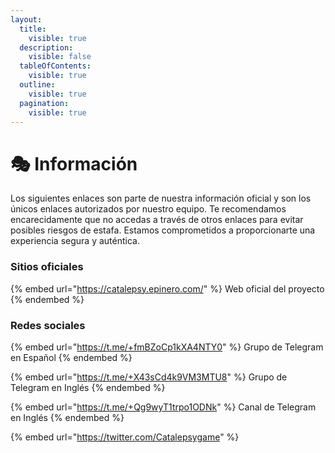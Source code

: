 ```yaml
---
layout:
  title:
    visible: true
  description:
    visible: false
  tableOfContents:
    visible: true
  outline:
    visible: true
  pagination:
    visible: true
---
```


# 🎭 Información

Los siguientes enlaces son parte de nuestra información oficial y son los únicos enlaces autorizados por nuestro equipo. Te recomendamos encarecidamente que no accedas a través de otros enlaces para evitar posibles riesgos de estafa. Estamos comprometidos a proporcionarte una experiencia segura y auténtica.

### Sitios oficiales

{% embed url="https://catalepsy.epinero.com/" %}
Web oficial del proyecto
{% endembed %}

### Redes sociales

{% embed url="https://t.me/+fmBZoCp1kXA4NTY0" %}
Grupo de Telegram en Español
{% endembed %}

{% embed url="https://t.me/+X43sCd4k9VM3MTU8" %}
Grupo de Telegram en Inglés
{% endembed %}

{% embed url="https://t.me/+Qg9wyT1trpo1ODNk" %}
Canal de Telegram en Inglés
{% endembed %}

{% embed url="https://twitter.com/Catalepsygame" %}
